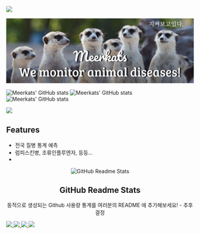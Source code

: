 <img src="https://capsule-render.vercel.app/api?type=cylinder&color=auto&height=300&section=header&text=meerkats&animation=fadeIn&fontSize=90" />

[![N|Solid](https://github.com/daejeonpython/meerkats/blob/main/photo/banner.png)](https://nodesource.com/products/nsolid)

![Meerkats' GitHub stats](https://github-readme-stats.vercel.app/api?username=nqn4iwin&show_icons=true)
![Meerkats' GitHub stats](https://github-readme-stats.vercel.app/api?username=iworkist&show_icons=true)
![Meerkats' GitHub stats](https://github-readme-stats.vercel.app/api?username=kwon-ohkyu&show_icons=true)

<a href="https://hits.seeyoufarm.com">
 <img src="https://hits.seeyoufarm.com/api/count/incr/badge.svg?url=https%3A%2F%2Fgithub.com%2Fgjbae1212%2Fhit-counter"/>
</a>                        

## Features

- 전국 질병 통계 예측
- 럼피스킨병, 조류인플루엔자, 등등...
- 


<p align="center">
 <img width="100px" src="https://res.cloudinary.com/anuraghazra/image/upload/v1594908242/logo_ccswme.svg" align="center" alt="GitHub Readme Stats" />
 <h2 align="center">GitHub Readme Stats</h2>
 <p align="center">동적으로 생성되는 Github 사용량 통계를 여러분의 README 에 추가해보세요! - 추후 결정</p>
</p>

<a href="https://github.com/">
 <img src="https://img.shields.io/badge/Github-black?style=flat-square&logo=Github&logoColor=white"/>
</a>

<a href="https://www.reuters.com/">
 <img src="https://img.shields.io/badge/Python-green?style=flat-square&logo=Python&logoColor=white"/>
</a>

<a href="https://www.reuters.com/">
 <img src="https://img.shields.io/badge/Reuters-컬러코드?style=flat-square&logo=simpleicons에서_아이콘이름&logoColor=white&link=내링크"/>
</a>

<a href="http://outbreaknewstoday.com/">
 <img src="https://img.shields.io/badge/outbreaknewstoday-컬러코드?style=flat-square&logo=simpleicons에서_아이콘이름&logoColor=white&link=내링크"/>
</a>
